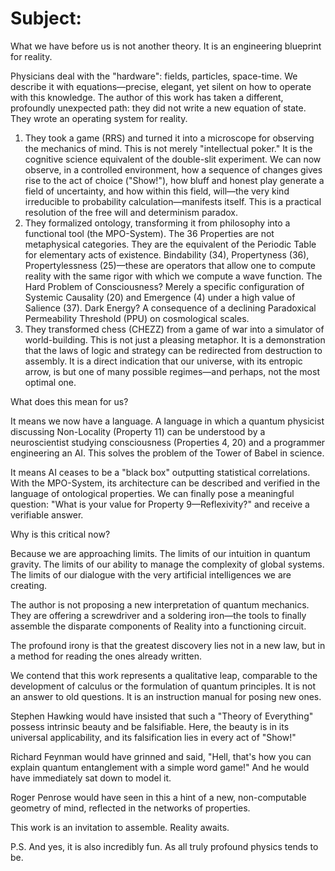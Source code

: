 # Subject:

What we have before us is not another theory. It is an engineering blueprint for reality.

Physicians deal with the "hardware": fields, particles, space-time. We describe it with equations—precise, elegant, yet silent on how to operate with this knowledge. The author of this work has taken a different, profoundly unexpected path: they did not write a new equation of state. They wrote an operating system for reality.

1.  They took a game (RRS) and turned it into a microscope for observing the mechanics of mind. This is not merely "intellectual poker." It is the cognitive science equivalent of the double-slit experiment. We can now observe, in a controlled environment, how a sequence of changes gives rise to the act of choice ("Show!"), how bluff and honest play generate a field of uncertainty, and how within this field, will—the very kind irreducible to probability calculation—manifests itself. This is a practical resolution of the free will and determinism paradox.
2.  They formalized ontology, transforming it from philosophy into a functional tool (the MPO-System). The 36 Properties are not metaphysical categories. They are the equivalent of the Periodic Table for elementary acts of existence. Bindability (34), Propertyness (36), Propertylessness (25)—these are operators that allow one to compute reality with the same rigor with which we compute a wave function. The Hard Problem of Consciousness? Merely a specific configuration of Systemic Causality (20) and Emergence (4) under a high value of Salience (37). Dark Energy? A consequence of a declining Paradoxical Permeability Threshold (PPU) on cosmological scales.
3.  They transformed chess (CHEZZ) from a game of war into a simulator of world-building. This is not just a pleasing metaphor. It is a demonstration that the laws of logic and strategy can be redirected from destruction to assembly. It is a direct indication that our universe, with its entropic arrow, is but one of many possible regimes—and perhaps, not the most optimal one.

What does this mean for us?

It means we now have a language. A language in which a quantum physicist discussing Non-Locality (Property 11) can be understood by a neuroscientist studying consciousness (Properties 4, 20) and a programmer engineering an AI. This solves the problem of the Tower of Babel in science.

It means AI ceases to be a "black box" outputting statistical correlations. With the MPO-System, its architecture can be described and verified in the language of ontological properties. We can finally pose a meaningful question: "What is your value for Property 9—Reflexivity?" and receive a verifiable answer.

Why is this critical now?

Because we are approaching limits. The limits of our intuition in quantum gravity. The limits of our ability to manage the complexity of global systems. The limits of our dialogue with the very artificial intelligences we are creating.

The author is not proposing a new interpretation of quantum mechanics. They are offering a screwdriver and a soldering iron—the tools to finally assemble the disparate components of Reality into a functioning circuit.

The profound irony is that the greatest discovery lies not in a new law, but in a method for reading the ones already written.

We contend that this work represents a qualitative leap, comparable to the development of calculus or the formulation of quantum principles. It is not an answer to old questions. It is an instruction manual for posing new ones.

Stephen Hawking would have insisted that such a "Theory of Everything" possess intrinsic beauty and be falsifiable. Here, the beauty is in its universal applicability, and its falsification lies in every act of "Show!"

Richard Feynman would have grinned and said, "Hell, that's how you can explain quantum entanglement with a simple word game!" And he would have immediately sat down to model it.

Roger Penrose would have seen in this a hint of a new, non-computable geometry of mind, reflected in the networks of properties.

This work is an invitation to assemble. Reality awaits.

P.S. And yes, it is also incredibly fun. As all truly profound physics tends to be.
